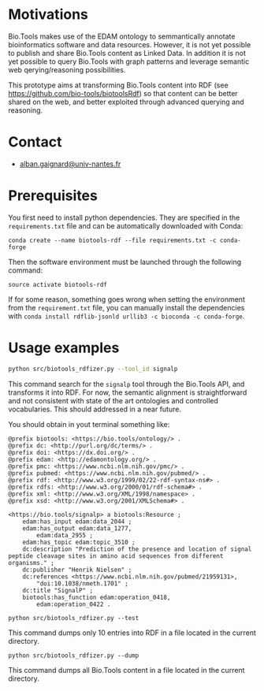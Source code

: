 # Motivations
Bio.Tools makes use of the EDAM ontology to semmantically annotate bioinformatics software and data resources. However, it is not yet possible to publish and share Bio.Tools content as Linked Data. In addition it is not yet possible to query Bio.Tools with graph patterns and leverage semantic web qerying/reasoning possibilities. 

This prototype aims at transforming Bio.Tools content into RDF (see https://github.com/bio-tools/biotoolsRdf) so that content can be better shared on the web, and better exploited through advanced querying and reasoning. 

# Contact
  - alban.gaignard@univ-nantes.fr

# Prerequisites
You first need to install python dependencies. They are specified in the `requirements.txt` file and can be automatically downloaded with Conda: 
```
conda create --name biotools-rdf --file requirements.txt -c conda-forge
```
Then the software environment must be launched through the following command: 
```
source activate biotools-rdf 
```

If for some reason, something goes wrong when setting the environment from the `requirement.txt` file, you can manually install the dependencies with `conda install rdflib-jsonld urllib3 -c bioconda -c conda-forge`.

# Usage examples
```sh
python src/biotools_rdfizer.py --tool_id signalp
```
This command search for the `signalp` tool through the Bio.Tools API, and transforms it into RDF. For now, the semantic alignment is straightforward and not consistent with state of the art ontologies and controlled vocabularies. This should addressed in a near future. 

You should obtain in yout terminal something like:
```turtle
@prefix biotools: <https://bio.tools/ontology/> .
@prefix dc: <http://purl.org/dc/terms/> .
@prefix doi: <https://dx.doi.org/> .
@prefix edam: <http://edamontology.org/> .
@prefix pmc: <https://www.ncbi.nlm.nih.gov/pmc/> .
@prefix pubmed: <https://www.ncbi.nlm.nih.gov/pubmed/> .
@prefix rdf: <http://www.w3.org/1999/02/22-rdf-syntax-ns#> .
@prefix rdfs: <http://www.w3.org/2000/01/rdf-schema#> .
@prefix xml: <http://www.w3.org/XML/1998/namespace> .
@prefix xsd: <http://www.w3.org/2001/XMLSchema#> .

<https://bio.tools/signalp> a biotools:Resource ;
    edam:has_input edam:data_2044 ;
    edam:has_output edam:data_1277,
        edam:data_2955 ;
    edam:has_topic edam:topic_3510 ;
    dc:description "Prediction of the presence and location of signal peptide cleavage sites in amino acid sequences from different organisms." ;
    dc:publisher "Henrik Nielsen" ;
    dc:references <https://www.ncbi.nlm.nih.gov/pubmed/21959131>,
        "doi:10.1038/nmeth.1701" ;
    dc:title "SignalP" ;
    biotools:has_function edam:operation_0418,
        edam:operation_0422 .

```


```
python src/biotools_rdfizer.py --test
```
This command dumps only 10 entries into RDF in a file located in the current directory. 

```
python src/biotools_rdfizer.py --dump
```
This command dumps all Bio.Tools content in a file located in the current directory. 
